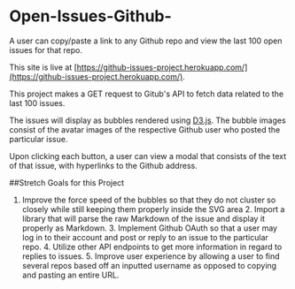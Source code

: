 # Open-Issues-Github-

A user can copy/paste a link to any Github repo and view the last 100 open issues for that repo.

This site is live at [https://github-issues-project.herokuapp.com/](https://github-issues-project.herokuapp.com/).

This project makes a GET request to Gitub's API to fetch data related to the last 100 issues.

The issues will display as bubbles rendered using [D3.js](https://d3js.org/). The bubble images consist of the avatar images of the respective Github user who posted the particular issue.

Upon clicking each button, a user can view a modal that consists of the text of that issue, with hyperlinks to the Github address.

##Stretch Goals for this Project

1. Improve the force speed of the bubbles so that they do not cluster so closely while still keeping them properly inside the SVG area 2. Import a library that will parse the raw Markdown of the issue and display it properly as Markdown. 3. Implement Github OAuth so that a user may log in to their account and post or reply to an issue to the particular repo. 4. Utilize other API endpoints to get more information in regard to replies to issues. 5. Improve user experience by allowing a user to find several repos based off an inputted username as opposed to copying and pasting an entire URL.

